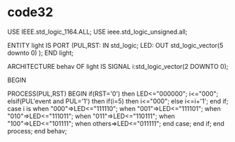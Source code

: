 # code32  
USE IEEE.std_logic_1164.ALL;
USE ieee.std_logic_unsigned.all;

ENTITY light IS
PORT (PUL,RST: IN std_logic;
LED: OUT std_logic_vector(5 downto 0)
);
END light;

ARCHITECTURE behav OF light IS
SIGNAL i:std_logic_vector(2 DOWNTO 0);

BEGIN

PROCESS(PUL,RST)
BEGIN
  if(RST='0') then
   LED<="000000";
   i<="000";
  elsif(PUL'event and PUL='1') then
    if(i=5) then
       i<="000";
      else 
           i<=i+'1';
     end if;
   case i is
      when "000"=>LED<="111110";
      when "001"=>LED<="111101";
      when "010"=>LED<="111011";
      when "011"=>LED<="110111";
      when "100"=>LED<="101111";
      when others=>LED<="011111";
      end case;
  end if;
 end process;
end behav;

